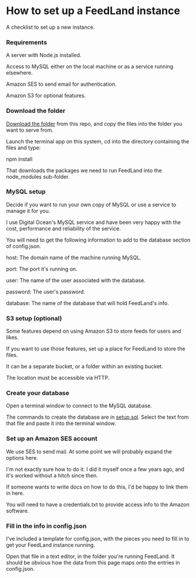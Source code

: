 # How to set up a FeedLand instance

A checklist to set up a new instance. 

### Requirements

A server with Node.js installed.

Access to MySQL either on the local machine or as a service running elsewhere.

Amazon SES to send email for authentication.

Amazon S3 for optional features.

### Download the folder

<a href="https://github.com/scripting/feedlandInstall/archive/refs/heads/main.zip">Download the folder</a> from this repo, and copy the files into the folder you want to serve from. 

Launch the terminal app on this system, cd into the directory containing the files and type:

npm install

That downloads the packages we need to run FeedLand into the node_modules sub-folder.

### MySQL setup

Decide if you want to run your own copy of MySQL or use a service to manage it for you.

I use Digital Ocean's MySQL service and have been very happy with the cost, performance and reliability of the service.

You will need to get the following information to add to the database section of config.json.

host: The domain name of the machine running MySQL.

port: The port it's running on.

user: The name of the user associated with the database. 

password: The user's password.

database: The name of the database that will hold FeedLand's info.

### S3 setup (optional)

Some features depend on using Amazon S3 to store feeds for users and likes. 

If you want to use those features, set up a place for FeedLand to store the files. 

It can be a separate bucket, or a folder within an existing bucket. 

The location must be accessible via HTTP.

### Create your database

Open a terminal window to connect to the MySQL database. 

The commands to create the database are in <a href="https://github.com/scripting/feedlandInstall/blob/main/setup.sql">setup.sql</a>. Select the text from that file and paste it into the terminal window. 

### Set up an Amazon SES account

We use SES to send mail. At some point we will probably expand the options here.

I'm not exactly sure how to do it. I did it myself once a few years ago, and it's worked without a hitch since then. 

If someone wants to write docs on how to do this, I'd be happy to link them in here. 

You will need to have a credentials.txt to provide access info to the Amazon software. 

### Fill in the info in config.json

I've included a template for config.json, with the pieces you need to fill in to get your FeedLand instance running. 

Open that file in a text editor, in the folder you're running FeedLand. It should be obvious how the data from this page maps onto the entries in config.json.

